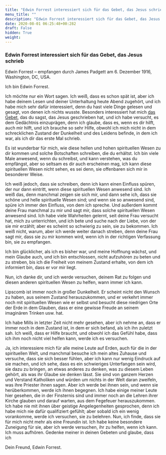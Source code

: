 ```yaml
---
title: "Edwin Forrest interessiert sich für das Gebet, das Jesus schrieb"
menu_title: ""
description: "Edwin Forrest interessiert sich für das Gebet, das Jesus schrieb"
date: 2020-08-01 06:25:48+00:282
draft: False
hidden: True
weight:
---
```

### Edwin Forrest interessiert sich für das Gebet, das Jesus schrieb

Edwin Forrest – empfangen durch James Padgett am 6. Dezember 1916, Washington, DC, USA.

Ich bin Edwin Forrest.

Ich möchte nur ein Wort sagen. Ich weiß, dass es schon spät ist, aber ich habe deinem Lesen und deiner Unterhaltung heute Abend zugehört, und ich habe mich sehr dafür interessiert, denn du hast viele Dinge gelesen und gesagt, von denen ich nichts wusste. Besonders interessiert hat mich [das Gebet](/die-gemeinschaft-der-goettlichen-liebe/das-gebet/), das du sagst, das Jesus geschrieben hat, und ich habe versucht, es dem Gedächtnis einzuprägen, denn ich glaube, dass es, wenn es dir hilft, auch mir hilft, und ich brauche so sehr Hilfe, obwohl ich mich nicht in dem schrecklichen Zustand der Dunkelheit und des Leidens befinde, in dem ich war, als ich dir das erste Mal schrieb.

Es ist wunderbar für mich, wie diese hellen und hohen spirituellen Wesen zu dir kommen und solche Botschaften schreiben, die du erhältst. Ich bin viele Male anwesend, wenn du schreibst, und kann verstehen, was du empfängst, aber so seltsam es dir auch erscheinen mag, ich kann diese spirituellen Wesen nicht sehen, es sei denn, sie offenbaren sich mir in besonderer Weise.

Ich weiß jedoch, dass sie schreiben, denn ich kann einen Einfluss spüren, der nur dann eintritt, wenn diese spirituellen Wesen anwesend sind. Ich weiß das, denn manchmal zeigen sie sich mir, und dann sehe ich, dass sie schöne und helle spirituelle Wesen sind; und wenn sie so anwesend sind, spüre ich immer den Einfluss, von dem ich spreche. Und außerdem kommt deine Frau manchmal zu mir und sagt mir, dass solche spirituellen Wesen anwesend sind. Ich habe viele Wahrheiten gelernt, seit deine Frau versucht hat, mich zu unterrichten, und ich bete und suche nach der Liebe, von der sie mir erzählt; aber es scheint so schwierig zu sein, sie zu bekommen. Ich weiß nicht, warum, aber ich werde weiter danach streben, denn deine Frau sagt mir, dass sie zu mir kommen wird, wenn ich in der richtigen Verfassung bin, sie zu empfangen.

Ich bin glücklicher, als ich es bisher war, und meine Hoffnung wächst, und mein Glaube auch, und ich bin entschlossen, nicht aufzuhören zu beten und zu streben, bis ich die Freiheit von meinem Zustand erhalte, von dem ich informiert bin, dass er  vor mir liegt.

Nun, ich danke dir, und ich werde versuchen, deinem Rat zu folgen und diesen anderen spirituellen Wesen zu helfen, wann immer ich kann.

Lipscomb ist immer noch in großer Dunkelheit. Er scheint nicht den Wunsch zu haben, aus seinem Zustand herauszukommen, und er verkehrt immer noch mit spirituellen Wesen wie er selbst und besucht diese niedrigen Orte der Erde in dem Glauben, dass er eine gewisse Freude an seinem imaginären Trinken usw. hat.

Ich habe Mills in letzter Zeit nicht mehr gesehen, aber ich nehme an, dass er immer noch in dem Zustand ist, in dem er sich befand, als ich ihn zuletzt sah. Ich weiß, dass er Hilfe braucht, und obwohl ich das Gefühl habe, dass ich ihm noch nicht viel helfen kann, werde ich es versuchen.

Ja, ich interessiere mich für alle meine Leute auf Erden, auch für die in der spirituellen Welt, und manchmal besuche ich mein altes Zuhause und versuche, dass sie sich besser fühlen, aber ich kann nur wenig Eindruck auf sie machen, und ich sehe, dass es ein schwieriges Unterfangen sein wird, sie dazu zu bringen, an etwas anderes zu denken, was zu diesem Leben gehört, als was ihr Glaube sie denken lässt. Sie sind von ganzem Herzen und Verstand Katholiken und würden um nichts in der Welt daran zweifeln, was ihre Priester ihnen sagen. Aber ich werde bei ihnen sein, und wenn sie herüberkommen, werde ich ihnen begegnen. Ich habe einige meiner Leute hier gesehen, die in der Finsternis sind und immer noch an die Lehren ihrer Kirche glauben und darauf warten, aus dem Fegefeuer herauszukommen. Ich habe nie mit ihnen über geistige Angelegenheiten gesprochen, denn ich habe mich nie dafür qualifiziert gefühlt; aber sobald ich ein wenig vorankomme, werde ich versuchen, sie zu belehren. Nun, ich finde, dass sie für mich nicht mehr als eine Freundin ist. Ich habe keine besondere Zuneigung für sie, aber ich werde versuchen, ihr zu helfen, wenn ich kann. Ich muss aufhören. Gedenke meiner in deinen Gebeten und glaube, dass ich

Dein Freund, Edwin Forrest.
